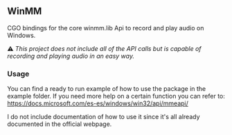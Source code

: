 ## WinMM
CGO bindings for the core winmm.lib Api to record and play audio on Windows.

⚠ *This project does not include all of the API calls but is capable of recording and playing audio in an easy way.*

### Usage
You can find a ready to run example of how to use the package in the example folder. If you need more help on a certain function you can refer to: https://docs.microsoft.com/es-es/windows/win32/api/mmeapi/

I do not include documentation of how to use it since it's all already documented in the official webpage.